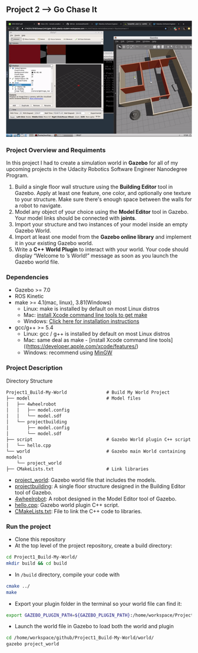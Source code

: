 <h2>Project 2 --> Go Chase It</h2>

![ball_chaser](ball_chaser.gif)

<h3>Project Overview and Requiments</h3>

In this project I had to create a simulation world in **Gazebo** for all of my upcoming projects in the Udacity Robotics Software Engineer Nanodegree Program.

 1. Build a single floor wall structure using the **Building Editor** tool in Gazebo. Apply at least one feature, one color, and optionally one texture to your structure. Make sure there's enough space between the walls for a robot to navigate.
 2. Model any object of your choice using the **Model Editor** tool in Gazebo. Your model links should be connected with **joints**.
 3. Import your structure and two instances of your model inside an empty Gazebo World.
 4. Import at least one model from the **Gazebo online library** and implement it in your existing Gazebo world.
 5. Write a **C++ World Plugin** to interact with your world. Your code should display “Welcome to ’s World!” message as soon as you launch the Gazebo world file.

### Dependencies
* Gazebo >= 7.0  
* ROS Kinetic  
* make >= 4.1(mac, linux), 3.81(Windows)
  * Linux: make is installed by default on most Linux distros
  * Mac: [install Xcode command line tools to get make](https://developer.apple.com/xcode/features/)
  * Windows: [Click here for installation instructions](http://gnuwin32.sourceforge.net/packages/make.htm)
* gcc/g++ >= 5.4
  * Linux: gcc / g++ is installed by default on most Linux distros
  * Mac: same deal as make - [install Xcode command line tools]((https://developer.apple.com/xcode/features/)
  * Windows: recommend using [MinGW](http://www.mingw.org/)

### Project Description  
Directory Structure  
```
Project1_Build-My-World               # Build My World Project 
├── model                             # Model files
│   ├── 4wheelrobot
│   │   ├── model.config              
│   │   └── model.sdf
│   └── projectbuilding
│       ├── model.config
│       └── model.sdf
├── script                            # Gazebo World plugin C++ script
│   └── hello.cpp
└── world                             # Gazebo main World containing models 
    └── project_world
├── CMakeLists.txt                    # Link libraries 
```
- [project_world](/world/project_world): Gazebo world file that includes the models.  
- [projectbuilding](/model/projectbuilding): A single floor structure designed in the Building Editor tool of Gazebo.
- [4wheelrobot](/model/4wheelrobot): A robot designed in the Model Editor tool of Gazebo.  
- [hello.cpp](/script/hello.cpp): Gazebo world plugin C++ script.  
- [CMakeLists.txt](CMakeLists.txt): File to link the C++ code to libraries.  

### Run the project  
* Clone this repository
* At the top level of the project repository, create a build directory:  
```bash
cd Project1_Build-My-World/
mkdir build && cd build
```
* In `/build` directory, compile your code with  
```bash
cmake ../ 
make
```
* Export your plugin folder in the terminal so your world file can find it:  
```bash
export GAZEBO_PLUGIN_PATH=${GAZEBO_PLUGIN_PATH}:/home/workspace/Project1_Build-My-World/build
```
* Launch the world file in Gazebo to load both the world and plugin  
```bash
cd /home/workspace/github/Project1_Build-My-World/world/
gazebo project_world
